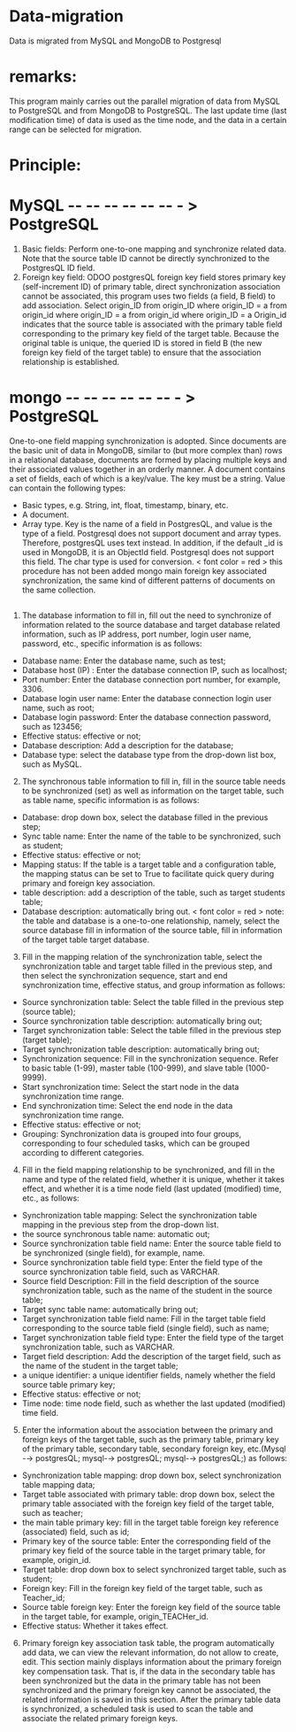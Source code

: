 # Data-migration
Data is migrated from MySQL and MongoDB to Postgresql

# remarks:
This program mainly carries out the parallel migration of data from MySQL to PostgreSQL and from MongoDB to PostgreSQL. The last update time (last modification time) of data is used as the time node, and the data in a certain range can be selected for migration.

# Principle:
# MySQL -- -- -- -- -- -- - > PostgreSQL
1. Basic fields: Perform one-to-one mapping and synchronize related data. Note that the source table ID cannot be directly synchronized to the PostgresQL ID field.
2. Foreign key field: ODOO postgresQL foreign key field stores primary key (self-increment ID) of primary table, direct synchronization association cannot be associated, this program uses two fields (a field, B field) to add association.
Select origin_ID from origin_ID where origin_ID = a from origin_id where origin_ID = a from origin_id where origin_ID = a Origin_id indicates that the source table is associated with the primary table field corresponding to the primary key field of the target table. Because the original table is unique, the queried ID is stored in field B (the new foreign key field of the target table) to ensure that the association relationship is established.

# mongo -- -- -- -- -- -- - > PostgreSQL
One-to-one field mapping synchronization is adopted. Since documents are the basic unit of data in MongoDB, similar to (but more complex than) rows in a relational database, documents are formed by placing multiple keys and their associated values together in an orderly manner.
A document contains a set of fields, each of which is a key/value. The key must be a string. Value can contain the following types:
* Basic types, e.g. String, int, float, timestamp, binary, etc.
* A document.
* Array type.
Key is the name of a field in PostgresQL, and value is the type of a field. Postgresql does not support document and array types. Therefore, postgresQL uses text instead. In addition, if the default _id is used in MongoDB, it is an ObjectId field. Postgresql does not support this field. The char type is used for conversion.
< font color = red > this procedure has not been added mongo main foreign key associated synchronization, the same kind of different patterns of documents on the same collection. </font>

##
1. The database information to fill in, fill out the need to synchronize of information related to the source database and target database related information, such as IP address, port number, login user name, password, etc., specific information is as follows:
* Database name: Enter the database name, such as test;
* Database host (IP) : Enter the database connection IP, such as localhost;
* Port number: Enter the database connection port number, for example, 3306.
* Database login user name: Enter the database connection login user name, such as root;
* Database login password: Enter the database connection password, such as 123456;
* Effective status: effective or not;
* Database description: Add a description for the database;
* Database type: select the database type from the drop-down list box, such as MySQL.

2. The synchronous table information to fill in, fill in the source table needs to be synchronized (set) as well as information on the target table, such as table name, specific information is as follows:
* Database: drop down box, select the database filled in the previous step;
* Sync table name: Enter the name of the table to be synchronized, such as student;
* Effective status: effective or not;
* Mapping status: If the table is a target table and a configuration table, the mapping status can be set to True to facilitate quick query during primary and foreign key association.
* table description: add a description of the table, such as target students table;
* Database description: automatically bring out.
< font color = red > note: the table and database is a one-to-one relationship, namely, select the source database fill in information of the source table, fill in information of the target table target database. </font>

3. Fill in the mapping relation of the synchronization table, select the synchronization table and target table filled in the previous step, and then select the synchronization sequence, start and end synchronization time, effective status, and group information as follows:
* Source synchronization table: Select the table filled in the previous step (source table);
* Source synchronization table description: automatically bring out;
* Target synchronization table: Select the table filled in the previous step (target table);
* Target synchronization table description: automatically bring out;
* Synchronization sequence: Fill in the synchronization sequence. Refer to basic table (1-99), master table (100-999), and slave table (1000-9999).
* Start synchronization time: Select the start node in the data synchronization time range.
* End synchronization time: Select the end node in the data synchronization time range.
* Effective status: effective or not;
* Grouping: Synchronization data is grouped into four groups, corresponding to four scheduled tasks, which can be grouped according to different categories.

4. Fill in the field mapping relationship to be synchronized, and fill in the name and type of the related field, whether it is unique, whether it takes effect, and whether it is a time node field (last updated (modified) time, etc., as follows:
* Synchronization table mapping: Select the synchronization table mapping in the previous step from the drop-down list.
* the source synchronous table name: automatic out;
* Source synchronization table field name: Enter the source table field to be synchronized (single field), for example, name.
* Source synchronization table field type: Enter the field type of the source synchronization table field, such as VARCHAR.
* Source field Description: Fill in the field description of the source synchronization table, such as the name of the student in the source table;
* Target sync table name: automatically bring out;
* Target synchronization table field name: Fill in the target table field corresponding to the source table field (single field), such as name;
* Target synchronization table field type: Enter the field type of the target synchronization table, such as VARCHAR.
* Target field description: Add the description of the target field, such as the name of the student in the target table;
* a unique identifier: a unique identifier fields, namely whether the field source table primary key;
* Effective status: effective or not;
* Time node: time node field, such as whether the last updated (modified) time field.

5. Enter the information about the association between the primary and foreign keys of the target table, such as the primary table, primary key of the primary table, secondary table, secondary foreign key, etc.(Mysql -→ postgresQL; mysql-→ postgresQL; mysql-→ postgresQL;) as follows:
* Synchronization table mapping: drop down box, select synchronization table mapping data;
* Target table associated with primary table: drop down box, select the primary table associated with the foreign key field of the target table, such as teacher;
* the main table primary key: fill in the target table foreign key reference (associated) field, such as id;
* Primary key of the source table: Enter the corresponding field of the primary key field of the source table in the target primary table, for example, origin_id.
* Target table: drop down box to select synchronized target table, such as student;
* Foreign key: Fill in the foreign key field of the target table, such as Teacher_id;
* Source table foreign key: Enter the foreign key field of the source table in the target table, for example, origin_TEACHer_id.
* Effective status: Whether it takes effect.

6. Primary foreign key association task table, the program automatically add data, we can view the relevant information, do not allow to create, edit.
This section mainly displays information about the primary foreign key compensation task. That is, if the data in the secondary table has been synchronized but the data in the primary table has not been synchronized and the primary foreign key cannot be associated, the related information is saved in this section. After the primary table data is synchronized, a scheduled task is used to scan the table and associate the related primary foreign keys.
